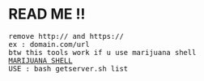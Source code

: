 # READ ME !!
<pre>
remove http:// and https://
ex : domain.com/url
btw this tools work if u use marijuana shell 
<a href="https://raw.githubusercontent.com/0x5a455553/MARIJUANA/master/MARIJUANA.php" target="blank">MARIJUANA SHELL</a>
USE : bash getserver.sh list
</pre>
